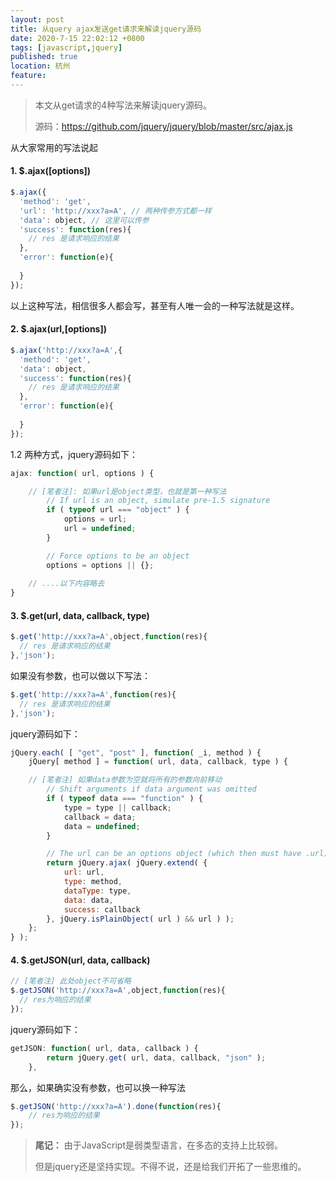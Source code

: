 ```yaml
---
layout: post
title: 从query ajax发送get请求来解读jquery源码
date: 2020-7-15 22:02:12 +0800
tags: [javascript,jquery]
published: true
location: 杭州
feature: 
---
```


> 本文从get请求的4种写法来解读jquery源码。
>
> 源码：https://github.com/jquery/jquery/blob/master/src/ajax.js



从大家常用的写法说起

#### 1. $.ajax([options]) 

```javascript
$.ajax({
  'method': 'get',
  'url': 'http://xxx?a=A', // 两种传参方式都一样
  'data': object, // 这里可以传参
  'success': function(res){
    // res 是请求响应的结果
  },
  'error': function(e){
    
  }
});
```



以上这种写法，相信很多人都会写，甚至有人唯一会的一种写法就是这样。



#### 2. $.ajax(url,[options])

```javascript
$.ajax('http://xxx?a=A',{
  'method': 'get',
  'data': object,
  'success': function(res){
    // res 是请求响应的结果
  },
  'error': function(e){
    
  }
});
```



1.2 两种方式，jquery源码如下：

```javascript
ajax: function( url, options ) {

    // [笔者注]: 如果url是object类型，也就是第一种写法
		// If url is an object, simulate pre-1.5 signature
		if ( typeof url === "object" ) {
			options = url;
			url = undefined;
		}

		// Force options to be an object
		options = options || {};
 
    // ....以下内容略去
}
```



#### 3.  $.get(url, data, callback, type)

```javascript
$.get('http://xxx?a=A',object,function(res){
  // res 是请求响应的结果
},'json');
```

如果没有参数，也可以做以下写法：

```javascript
$.get('http://xxx?a=A',function(res){
  // res 是请求响应的结果
},'json');
```

jquery源码如下：

```javascript
jQuery.each( [ "get", "post" ], function( _i, method ) {
	jQuery[ method ] = function( url, data, callback, type ) {

    // [笔者注] 如果data参数为空就将所有的参数向前移动
		// Shift arguments if data argument was omitted
		if ( typeof data === "function" ) {
			type = type || callback;
			callback = data;
			data = undefined;
		}

		// The url can be an options object (which then must have .url)
		return jQuery.ajax( jQuery.extend( {
			url: url,
			type: method,
			dataType: type,
			data: data,
			success: callback
		}, jQuery.isPlainObject( url ) && url ) );
	};
} );
```



#### 4. $.getJSON(url, data, callback)

```javascript
// [笔者注] 此处object不可省略
$.getJSON('http://xxx?a=A',object,function(res){
  // res为响应的结果
});
```

jquery源码如下：

```javascript
getJSON: function( url, data, callback ) {
		return jQuery.get( url, data, callback, "json" );
	},
```

那么，如果确实没有参数，也可以换一种写法

```javascript
$.getJSON('http://xxx?a=A').done(function(res){
    // res为响应的结果
});
```



> **尾记：** 由于JavaScript是弱类型语言，在多态的支持上比较弱。
>
> 但是jquery还是坚持实现。不得不说，还是给我们开拓了一些思维的。